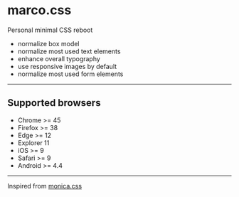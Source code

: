 # marco.css
Personal minimal CSS reboot

- normalize box model
- normalize most used text elements
- enhance overall typography
- use responsive images by default
- normalize most used form elements

---

## Supported browsers

- Chrome >= 45
- Firefox >= 38
- Edge >= 12
- Explorer 11
- iOS >= 9
- Safari >= 9
- Android >= 4.4

---

Inspired from [monica.css](https://meowni.ca/posts/monica-dot-css/) 
